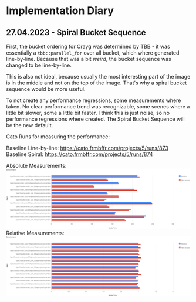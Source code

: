 # Implementation Diary

## 27.04.2023 - Spiral Bucket Sequence
First, the bucket ordering for Crayg was determined by TBB - it was essentially a `tbb::parallel_for` over all bucket, which where generated line-by-line. Because that was a bit _weird_, the bucket sequence was changed to be line-by-line. 

This is also not ideal, because usually the most interesting part of the image is in the middle and not on the top of the image. That's why a spiral bucket sequence would be more useful.

To not create any performance regressions, some measurements where taken. No clear performance trend was recognizable, some scenes where a little bit slower, some a little bit faster. I think this is just noise, so no performance regressions where created. The Spiral Bucket Sequence will be the new default. 

Cato Runs for measuring the performance: 

Baseline Line-by-line: https://cato.frmbffr.com/projects/5/runs/873 \
Baseline Spiral: https://cato.frmbffr.com/projects/5/runs/874

Absolute Measurements:
![Bucket Sequence Performance Absolute](figures/27.04.2023/bucket-sequence-performance-absolute.svg)
Relative Measurements:
![Bucket Sequence Performance Absolute](figures/27.04.2023/bucket-sequence-performance-relative.svg)